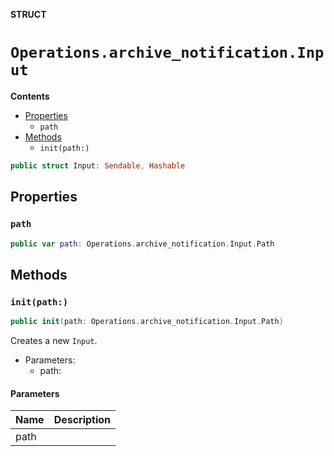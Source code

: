 **STRUCT**

# `Operations.archive_notification.Input`

**Contents**

- [Properties](#properties)
  - `path`
- [Methods](#methods)
  - `init(path:)`

```swift
public struct Input: Sendable, Hashable
```

## Properties
### `path`

```swift
public var path: Operations.archive_notification.Input.Path
```

## Methods
### `init(path:)`

```swift
public init(path: Operations.archive_notification.Input.Path)
```

Creates a new `Input`.

- Parameters:
  - path:

#### Parameters

| Name | Description |
| ---- | ----------- |
| path |  |